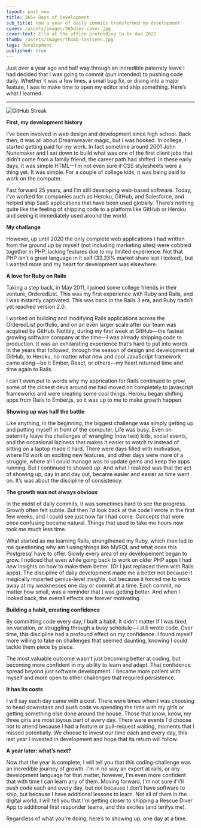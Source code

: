 ```yaml
---
layout: post_new
title: 365+ Days of Development
sub_title: How a year of daily commits transformed my development
cover: /assets/images/365days-cover.jpg
cover-text: Ella at the office pretending to be dad 2022
thumb: /assets/images/thumb-lastseen.jpg
tags: development
published: true
---
```

        
Just over a year ago and half way through an incredible paternity leave I had decided that I was going to commit (pun intended) to pushing code daily. Whether it was a few lines, a small bug fix, or diving into a major feature, I was to make time to open my editor and ship something. Here’s what I learned.

___

<img src="https://streak-stats.demolab.com?user=mattgraham" alt="GitHub Streak" class="w-full" />

**First, my development history**

I’ve been involved in web design and development since high school. Back then, it was all about Dreamweaver magic, but I was hooked. In college, I started getting paid for my work. In fact sometime around 2001 John Nunemaker and I sat down to build what was one of the first client jobs that didn't come from a family friend, the career path had shifted. In these early days, it was simple HTML—I’m not even sure if CSS stylesheets were a thing yet. It was simple. For a couple of college kids, it was being paid to work on the computer.

Fast forward 25 years, and I’m still developing web-based software. Today, I’ve worked for companies such as Heroku, GitHub, and Salesforce, and helped ship SaaS applications that have been used globally. There’s nothing quite like the feeling of shipping code to a platform like GitHub or Heroku and seeing it immediately used around the world.

**My challange**

However, up until 2020 the only complete web applications I had written from the ground up by myself (not including marketing sites) were cobbled together in PHP, lacking features due to my limited experience. Not that PHP isn't a great language in it self (33.33% market share last I looked), but I wanted more and my heart for development was elsewhere.

**A love for Ruby on Rails**

Taking a step back, in May 2011, I joined some college friends in their venture, OrderedList. This was my first experience with Ruby and Rails, and I was instantly captivated. This was back in the Rails 3 era, and Ruby hadn’t yet reached version 2.0.

I worked on building and modifying Rails applications across the OrderedList portfolio, and on an even larger scale after our team was acquired by GitHub. Notibly, during my first week at GitHub—the fastest growing software company at the time—I was already shipping code to production. It was an exhilarating experience that’s hard to put into words. In the years that followed, through the season of design and development at GitHub, to Heroku, no matter what new and cool JavaScript framework came along—be it Ember, React, or others—my heart returned time and time again to Rails. 

I can't even put to words why my apprication for Rails continued to grow, some of the closest devs around me had moved on completely to javascript frameworks and were creating some cool things. Heroku began shifting apps from Rails to Ember.js, so it was up to me to make growth happen.

**Showing up was half the battle**

Like anything, in the beginning, the biggest challenge was simply getting up and putting myself in front of the computer. Life was busy. Even on paternity leave the challenges of wrangling (now two) kids, social events, and the occasional laziness that makes it easier to watch tv instead of sitting on a laptop made it hard. There were days filled with motivation, where I’d work on exciting new features, and other days were more of a struggle, where all I could manage was to update gems and keep the apps running. But I continued to showed up. And what I realized was that the act of showing up, day in and day out, became easier and easier as time went on. It’s was about the discipline of consistency.

**The growth was not always obvious**

In the midst of daily commits, it was sometimes hard to see the progress. Growth often felt subtle. But then I’d look back at the code I wrote in the first few weeks, and I could see just how far I had come. Concepts that were once confusing became natural. Things that used to take me hours now took me much less time.

What started as me learning Rails, strengthened my Ruby, which then led to me questioning why am I using things like MySQL and what does this Postgresql have to offer. Slowly every area of my developement began to grow. I noticed that even while going back to work on older PHP apps I had new insights on how to make them better. (Or I just replaced them with Rails apps). The discipline of daily development made me a better not because it magically imparted genius-level insights, but because it forced me to work away at my weaknesses one day or commit at a time. Each commit, no matter how small, was a reminder that I was getting better. And when I looked back, the overall effects are forever motivating.

**Building a habit, creating confidence**

By committing code every day, I built a habit. It didn’t matter if I was tired, on vacation, or struggling through a busy schedule—I still wrote code. Over time, this discipline had a profound effect on my confidence. I found myself more willing to take on challenges that seemed daunting, knowing I could tackle them piece by piece.

The most valuable outcome wasn’t just becoming better at coding, but becoming more confident in my ability to learn and adapt. That confidence spread beyond just software development. I became more patient with myself and more open to other challenges that required persistence.

**It has its costs**

I will say each day came with a cost. There were times when I was choosing to head downstairs and push code vs spending the time with my girls or getting something else done around the house. Those that know, know, my three girls are most joyous part of every day. There were events I'd choose not to attend because I had a feature or pull-request waiting, moments that I missed potentially. We choose to invest our time each and every day, this last year I invested in development and hope that its return will follow.

**A year later: what’s next?**

Now that the year is complete, I will tell you that this coding-challenge was an incredible journey of growth. I'm in no way an expert at rails, or any development language for that matter, however, I'm even more confident that with time I can learn any of them. Moving forward, I'm not sure if I'll push code each and every day, but not because I don't have software to ship, but because I have additional lessons to learn. Not all of them in the digital world. I will tell you that I'm getting closer to shipping a Rescue Diver App to additional first responder teams, and this excites (and terifys me).

Regardless of what you're doing, here’s to showing up, one day at a time.